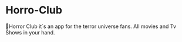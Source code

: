# Horro-Club
👻Horror Club it`s an app for the terror universe fans. All movies and Tv Shows in your hand.
